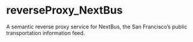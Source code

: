 # reverseProxy_NextBus
A semantic reverse proxy service for NextBus, the San Francisco’s public transportation information feed.
